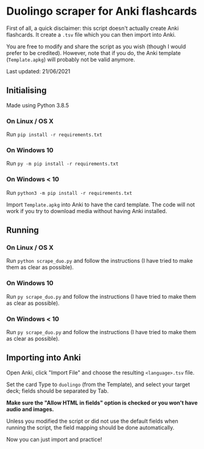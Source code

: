 # Duolingo scraper for Anki flashcards

First of all, a quick disclaimer: this script doesn't actually create Anki flashcards. It create a `.tsv` file which you can then import into Anki. 

You are free to modify and share the script as you wish (though I would prefer to be credited). However, note that if you do, the Anki template (`Template.apkg`) will probably not be valid anymore.

Last updated: 21/06/2021

## Initialising

Made using Python 3.8.5

### On Linux / OS X

Run `pip install -r requirements.txt`

### On Windows 10

Run `py -m pip install -r requirements.txt`

### On Windows < 10

Run `python3 -m pip install -r requirements.txt`

Import `Template.apkg` into Anki to have the card template. The code will not work if you try to download media without having Anki installed.

## Running

### On Linux / OS X

Run `python scrape_duo.py` and follow the instructions (I have tried to make them as clear as possible).

### On Windows 10

Run `py scrape_duo.py` and follow the instructions (I have tried to make them as clear as possible).

### On Windows < 10

Run `py scrape_duo.py` and follow the instructions (I have tried to make them as clear as possible).

## Importing into Anki

Open Anki, click "Import File" and choose the resulting `<language>.tsv` file. 

Set the card Type to `duolingo` (from the Template), and select your target deck; fields should be separated by Tab.

**Make sure the "Allow HTML in fields" option is checked or you won't have audio and images.**

Unless you modified the script or did not use the default fields when running the script, the field mapping should be done automatically.

Now you can just import and practice!
